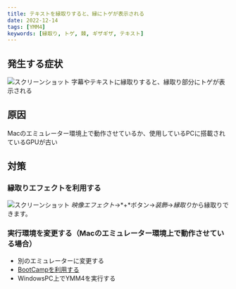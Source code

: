 ```yaml
---
title: テキストを縁取りすると、縁にトゲが表示される
date: 2022-12-14
tags: [YMM4]
keywords: [縁取り, トゲ, 棘, ギザギザ, テキスト]
---
```

## 発生する症状
![スクリーンショット](outline_3247.png)
字幕やテキストに縁取りすると、縁取り部分にトゲが表示される

## 原因
Macのエミュレーター環境上で動作させているか、使用しているPCに搭載されているGPUが古い

## 対策
### 縁取りエフェクトを利用する
![スクリーンショット](outline_1846.png)
*映像エフェクト*→*+*ボタン→*装飾*→*縁取り*から縁取りできます。

### 実行環境を変更する（Macのエミュレーター環境上で動作させている場合）
- 別のエミュレーターに変更する
- [BootCampを利用する](https://support.apple.com/ja-jp/HT201468)
- WindowsPC上でYMM4を実行する